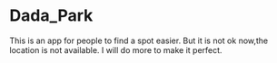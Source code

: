 # Dada_Park

This is an app for people to find a spot easier.
But it is not ok now,the location is not available.
I will do more to make it perfect.
